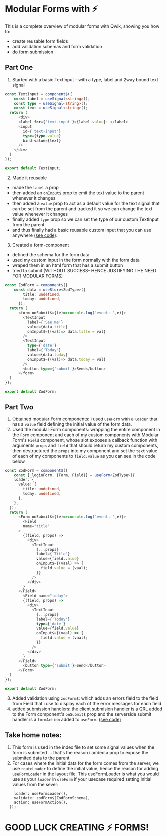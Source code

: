 
# Modular Forms with ⚡️

This is a complete overview of modular forms with Qwik, showing you how to:
- create reusable form fields
- add validation schemas and form validation
- do form submission

## Part One
1. Started with a basic TextInput - with a type, label and 2way bound text signal
```ts
const TextInput = component$({
    const label = useSignal<string>();
    const type = useSignal<string>();
    const text = useSignal<string>();
  return (
      <div>
      <label for={'text-input'}>{label.value}: </label>
      <input
        id={'text-input'}
        type={type.value}
        bind:value={text}
      />
    </div>
  )
});

export default TextInput;
```
2. Made it reusable  
- made the `label` a prop 
- then added an `onInput$` prop to emit the text value to the parent whenever it changes 
- then added a `value` prop to act as a default value for the text signal that can be set from the parent and tracked it so we can change the text value whenever it changes
- finally added `type` prop so we can set the type of our custom TextInput from the parent 
- and thus finally had a basic reusable custom input that you can use anywhere [(see code)](https://github.com/Jitpomi/zod-form-demo/blob/main/src/components/TextInput/index.tsx).
3. Created a form-component
- defined the schema for the form data
- used my custom input in the form normally with the form data
- wraped them in an html form that has a submit button
- tried to submit 
(WITHOUT SUCCESS- HENCE JUSTIFYING THE NEED FOR MODULAR FORMS) 
```ts
const ZodForm = component$({
    const data = useStore<ZodType>({
        title: undefined,
        today: undefined,
      });
  return (
      <form onSubmit$={(e)=>console.log('event: ',e)}>
        <TextInput
          label={'See me'}
          value={data.title}
          onInput$={(val)=> data.title = val}
        />
        <TextInput
          type={'date'}
          label={'Today'}
          value={data.today}
          onInput$={(val)=> data.today = val}
        />
        <button type={'submit'}>Send</button>
      </form>
  )
});

export default ZodForm;
```
## Part Two
1. Obtained modular Form components: I used `useForm` with a `loader` that has a `value` field defining the initial value of the form data.
2. Used the modular Form components: wrapping the entire component in the `Form` component and each of my custom components with Modular Form's `Field` component, whose slot exposes a callback function with arguments `props` and `field` that should return my custom components, then destructured the `props` into my component and set the `text` value of each of my components to `field.value`  as you can see in the code below

```ts
const ZodForm = component$({
    const [_loginForm, {Form, Field}] = useForm<ZodType>({
    loader: {
      value: {
        title: undefined,
        today: undefined,
      },
    },
  });
  return (
      <Form onSubmit$={(e)=>console.log('event: ',e)}>
        <Field
        name="title"
      >
        {(field, props) =>
          <div>
            <TextInput
              {...props}
              label={'Title'}
              value={field.value}
              onInput$={(vaal) => {
                field.value = (vaal);
              }}
            />
          </div>
        }
      </Field>
        <Field name="today">
        {(field, props) =>
          <div>
            <TextInput
              {...props}
              label={'Today'}
              type={'date'}
              value={field.value}
              onInput$={(vaal) => {
                field.value = (vaal);
              }}
            />
          </div>
        }
      </Field>
        <button type={'submit'}>Send</button>
      </Form>
  )
});

export default ZodForm;
```
3. Added validation using `zodForm$`: which adds an errors field to the field from Field that i use to display each of the error messages for each field.
4. added submission handlers: the client submision handler  is a QRL added to the Form component's `onSubmit$` prop and the serverside submit handler is a `formAction` added to `useForm`. [(see code)](https://github.com/Jitpomi/zod-form-demo/blob/main/src/components/ZodForm/index.tsx)

## Take home notes: 
1. This form is used in the index file to set some signal values when the form is submited ... that's the reason i added a prop to expose the submited data to the parent
2. For cases where the initial data for the form comes from the server, we use `routeLoader` to define the initial value, hence the reason for adding `useFormLoader` in the layout file. This useFormLoader is what you would use as your `loader` in `useForm` if your usecase required setting initial values from the sever: 
```const [_loginForm, {Form, Field}] = useForm<ZodType>({
    loader: useFormLoader(),
    validate: zodForm$(ZodFormSchema),
    action: useFormAction(),
  });
```
# GOOD LUCK CREATING ⚡️ FORMS!

